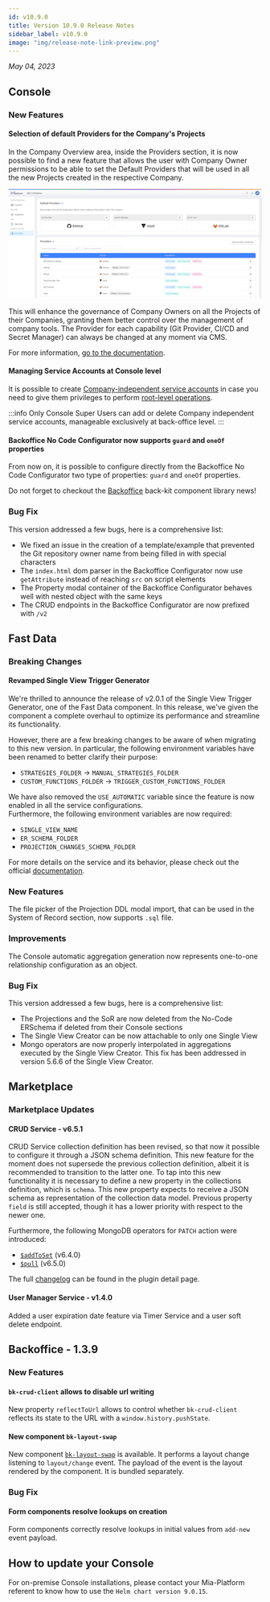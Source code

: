 ```yaml
---
id: v10.9.0
title: Version 10.9.0 Release Notes
sidebar_label: v10.9.0
image: "img/release-note-link-preview.png"
---
```


_May 04, 2023_

## Console

### New Features

#### Selection of default Providers for the Company's Projects

In the Company Overview area, inside the Providers section, it is now possible to find a new feature that allows the user with Company Owner permissions to be able to set the Default Providers that will be used in all the new Projects created in the respective Company.

![Default Providers Selection](./img/v10.9_defaultProvider.png)

This will enhance the governance of Company Owners on all the Projects of their Companies, granting them better control over the management of company tools.
The Provider for each capability (Git Provider, CI/CD and Secret Manager) can always be changed at any moment via CMS.

For more information, [go to the documentation](/development_suite/set-up-infrastructure/configure-provider.mdx).

#### Managing Service Accounts at Console level

It is possible to create [Company-independent service accounts](/development_suite/identity-and-access-management/service-account-management.md#managing-company-independent-service-accounts) in case you need to give them privileges to perform [root-level operations](/development_suite/identity-and-access-management/console-levels-and-permission-management.md).

:::info
Only Console Super Users can add or delete Company independent service accounts, manageable exclusively at back-office level.
:::

#### Backoffice No Code Configurator now supports `guard` and `oneOf` properties

From now on, it is possible to configure directly from the Backoffice No Code Configurator two type of properties: `guard` and `oneOf` properties. 

Do not forget to checkout the [Backoffice](#backoffice---139) back-kit component library news!

### Bug Fix

This version addressed a few bugs, here is a comprehensive list:

* We fixed an issue in the creation of a template/example that prevented the Git repository owner name from being filled in with special characters
* The `index.html` dom parser in the Backoffice Configurator now use `getAttribute` instead of reaching `src` on script elements
* The Property modal container of the Backoffice Configurator behaves well with nested object with the same keys
* The CRUD endpoints in the Backoffice Configurator are now prefixed with `/v2`

## Fast Data

### Breaking Changes

#### Revamped Single View Trigger Generator

We're thrilled to announce the release of v2.0.1 of the Single View Trigger Generator, one of the Fast Data component. In this release, we've given the component a complete overhaul to optimize its performance and streamline its functionality.

However, there are a few breaking changes to be aware of when migrating to this new version. In particular, the following environment variables have been renamed to better clarify their purpose:

- `STRATEGIES_FOLDER` → `MANUAL_STRATEGIES_FOLDER`
- `CUSTOM_FUNCTIONS_FOLDER` → `TRIGGER_CUSTOM_FUNCTIONS_FOLDER`

We have also removed the `USE_AUTOMATIC` variable since the feature is now enabled in all the service configurations.  
Furthermore, the following environment variables are now required:

- `SINGLE_VIEW_NAME`
- `ER_SCHEMA_FOLDER`
- `PROJECTION_CHANGES_SCHEMA_FOLDER`

For more details on the service and its behavior, please check out the official [documentation](/fast_data/single_view_trigger_generator.md).

### New Features

The file picker of the Projection DDL modal import, that can be used in the System of Record section, now supports `.sql` file. 

### Improvements

The Console automatic aggregation generation now represents one-to-one relationship configuration as an object.

### Bug Fix

This version addressed a few bugs, here is a comprehensive list:

* The Projections and the SoR are now deleted from the No-Code ERSchema if deleted from their Console sections
* The Single View Creator can be now attachable to only one Single View
* Mongo operators are now properly interpolated in aggregations executed by the Single View Creator. This fix has been addressed in version 5.6.6 of the Single View Creator.

## Marketplace

### Marketplace Updates

#### CRUD Service - v6.5.1

CRUD Service collection definition has been revised, so that now it possible to configure it through a JSON schema definition.
This new feature for the moment does not supersede the previous collection definition, albeit it is recommended to transition to the latter one.
To tap into this new functionality it is necessary to define a new property in the collections definition, which is `schema`.
This new property expects to receive a JSON schema as representation of the collection data model. Previous property `field` is still accepted, though
it has a lower priority with respect to the newer one.

Furthermore, the following MongoDB operators for `PATCH` action were introduced:

- [`$addToSet`](https://www.mongodb.com/docs/manual/reference/operator/update/addToSet/) (v6.4.0)
- [`$pull`](https://www.mongodb.com/docs/manual/reference/operator/update/pull/) (v6.5.0)

The full [changelog](/runtime_suite/crud-service/changelog.md) can be found in the plugin detail page.

#### User Manager Service - v1.4.0

Added a user expiration date feature via Timer Service and a user soft delete endpoint.

## Backoffice - 1.3.9

### New Features

#### `bk-crud-client` allows to disable url writing

New property `reflectToUrl` allows to control whether `bk-crud-client` reflects its state to the URL with a `window.history.pushState`.

#### New component `bk-layout-swap`

New component [`bk-layout-swap`](/business_suite/backoffice/60_components/70_misc.md#bk-layout-swap) is available. It performs a layout change listening to `layout/change` event. The payload of the event is the layout rendered by the component. It is bundled separately.

### Bug Fix

#### Form components resolve lookups on creation

Form components correctly resolve lookups in initial values from `add-new` event payload.

## How to update your Console

For on-premise Console installations, please contact your Mia-Platform referent to know how to use the `Helm chart version 9.0.15`.
